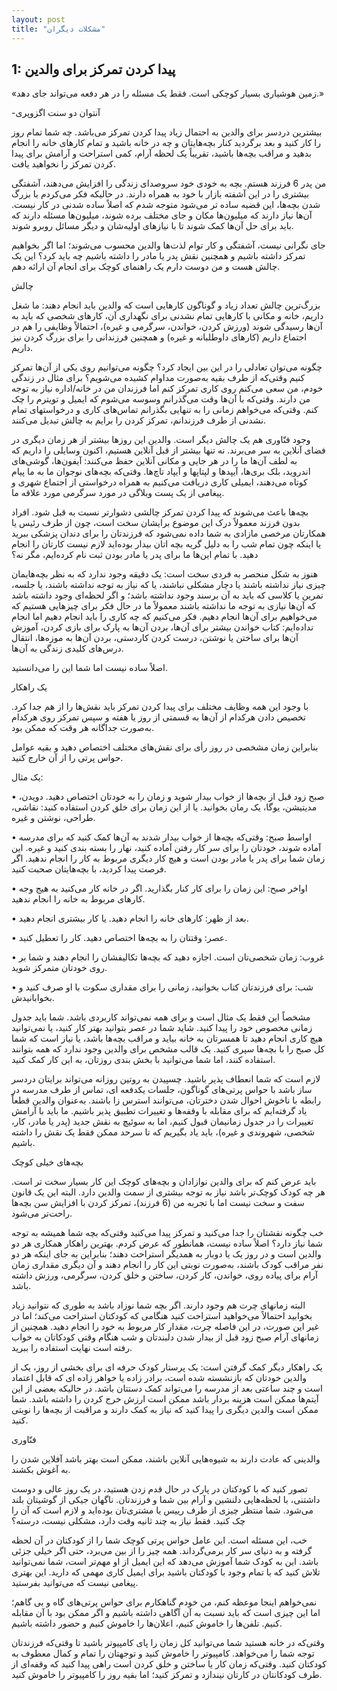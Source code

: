 ```yaml
---
layout: post
title: "مشکلات دیگران"
---
```

1: پیدا کردن تمرکز برای والدین
------------------------------

«زمین هوشیاری بسیار کوچکی است. فقط یک مسئله را در هر دفعه می‌تواند جای
دهد.»

-آنتوان دو سنت اگزوپری

بیشترین دردسر برای والدین به احتمال زیاد پیدا کردن تمرکز می‌باشد. چه شما
تمام روز را کار کنید و بعد برگردید کنار بچه‌هایتان و چه در خانه باشید و
تمام کارهای خانه را انجام بدهید و مراقب بچه‌ها باشید، تقریباً یک لحظه
آرام، کمی استراحت و آرامش برای پیدا کردن تمرکز را نخواهید یافت.

من پدر 6 فرزند هستم. بچه به خودی خود سروصدای زندگی را افزایش می‌دهند،
آشفتگی بیشتری را در این آشفته بازار با خود به همراه دارند. در حالیکه فکر
می‌کردم با بزرگ شدن بچه‌ها، این قضیه ساده تر می‌شود متوجه شدم که اصلاً
ساده شدنی در کار نیست. آن‌ها نیاز دارند که میلیون‌ها مکان و جای مختلف
برده شوند، میلیون‌ها مسئله دارند که باید برای حل آن‌ها کمک شوند تا با
نیازهای اولیه‌شان و دیگر مسائل روبرو شوند.

جای نگرانی نیست، آشفتگی و کار توام لذت‌ها والدین محسوب می‌شوند؛ اما اگر
بخواهیم تمرکز داشته باشیم و همچنین نقش پدر یا مادر را داشته باشیم چه
باید کرد؟ این یک چالش هست و من دوست دارم یک راهنمای کوچک برای انجام آن
ارائه دهم.

چالش

بزرگ‌ترین چالش تعداد زیاد و گوناگون کارهایی است که والدین باید انجام
دهند: ما شغل داریم، خانه و مکانی با کارهایی تمام نشدنی برای نگهداری آن،
کارهای شخصی که باید به آن‌ها رسیدگی شوند (ورزش کردن، خواندن، سرگرمی و
غیره)، احتمالاً وظایفی را هم در اجتماع داریم (کارهای داوطلبانه و غیره) و
همچنین فرزندانی را برای بزرگ کردن نیز داریم.

چگونه می‌توان تعادلی را در این بین ایجاد کرد؟ چگونه می‌توانیم روی یکی از
آن‌ها تمرکز کنیم وقتی‌که از طرف بقیه به‌صورت مداوام کشیده می‌شویم؟ برای
مثال در زندگی خودم، من سعی می‌کنم روی کاری تمرکز کنم اما فرزندان من در
خانه/اداره نیاز به توجه من دارند. وقتی‌که با آن‌ها وقت می‌گذرانم وسوسه
می‌شوم که ایمیل و تویترم را چک کنم. وقتی‌که می‌خواهم زمانی را به تنهایی
بگذرانم تماس‌های کاری و درخواستهای تمام نشدنی از طرف فرزندانم، تمرکز
کردن را برایم به چالش تبدیل می‌کنند.

وجود فنّاوری هم یک چالش دیگر است. والدین این روزها بیشتر از هر زمان
دیگری در فضای آنلاین به سر می‌برند. نه تنها بیشتر از قبل آنلاین هستیم،
اکنون وسایلی را داریم که به لطف آن‌ها ما را در هر جایی و مکانی آنلاین
حفظ می‌کنند: آیفون‌ها، گوشی‌های اندروید، بلک بری‌ها، آیپدها و لپتاپها و
آیپاد تاچ‌ها. وقتی‌که بچه‌های نوجوان ما به ما پیام کوتاه می‌دهند، ایمیلی
کاری دریافت می‌کنیم به همراه درخواستی از اجتماع شهری و پیغامی از یک پست
وبلاگی در مورد سرگرمی مورد علاقه ما.

بچه‌ها باعث می‌شوند که پیدا کردن تمرکز چالشی دشوارتر نسبت به قبل شود.
افراد بدون فرزند معمولاً درک این موضوع برایشان سخت است، چون از طرف رئیس
یا همکارتان مرخصی مازادی به شما داده نمی‌شود که فرزندتان را برای دندان
پزشکی ببرید یا اینکه چون تمام شب را به دلیل گریه بچه اتان بیدار بوده‌اید
لازم نیست کارتان را انجام دهید. با تمام این‌ها ما برای پدر یا مادر بودن
ثبت نام کرده‌ایم، مگر نه؟

هنوز به شکل منحصر به فردی سخت است: یک دقیقه وجود ندارد که به نظر
بچه‌هایمان چیزی نیاز نداشته باشند یا دچار مشکلی نباشند، یا که نیاز به
توجه نداشته باشند، یا جلسه، تمرین یا کلاسی که باید به آن برسند وجود
نداشته باشد؛ و اگر لحظه‌ای وجود داشته باشد که آن‌ها نیازی به توجه ما
نداشته باشند معمولاً ما در حال فکر برای چیزهایی هستیم که می‌خواهیم برای
آن‌ها انجام دهیم. فکر می‌کنیم که چه کاری را باید انجام دهیم اما انجام
نداده‌ایم: کتاب خواندن بیشتر برای آن‌ها، بردن آن‌ها به پارک برای بازی
کردن، آموزش آن‌ها برای ساختن یا نوشتن، درست کردن کاردستی، بردن آن‌ها به
موزه‌ها، انتقال درس‌های کلیدی زندگی به آن‌ها.

اصلاً ساده نیست اما شما این را می‌دانستید.

یک راهکار

با وجود این همه وظایف مختلف برای پیدا کردن تمرکز باید نقش‌ها را از هم
جدا کرد. تخصیص دادن هرکدام از آن‌ها به قسمتی از روز یا هفته و سپس تمرکز
روی هرکدام به‌صورت جداگانه هر وقت که ممکن بود.

بنابراین زمان مشخصی در روز رأی برای نقش‌های مختلف اختصاص دهید و بقیه
عوامل حواس پرتی را از آن خارج کنید.

یک مثال:

• صبح زود قبل از بچه‌ها از خواب بیدار شوید و زمان را به
خودتان اختصاص دهید. دویدن، مدیتیشن، یوگا، یک رمان بخوانید. یا از این
زمان برای خلق کردن استفاده کنید: نقاشی، طراحی، نوشتن و غیره.

• اواسط صبح: وقتی‌که بچه‌ها از خواب بیدار شدند به آن‌ها کمک کنید که برای
مدرسه آماده شوند، خودتان را برای سر کار رفتن آماده کنید، نهار را بسته
بندی کنید و غیره. این زمان شما برای پدر یا مادر بودن است و هیچ کار دیگری
مربوط به کار را انجام ندهید. اگر فرصت پیدا کردید، با بچه‌هایتان صحبت
کنید.

• اواخر صبح: این زمان را برای کار کنار بگذارید. اگر در خانه کار می‌کنید
به هیج وجه کارهای مربوط به خانه را انجام ندهید.

• بعد از ظهر: کارهای خانه را انجام دهید. یا کار بیشتری انجام دهید.

• عصر: وقتتان را به بچه‌ها اختصاص دهید. کار را تعطیل کنید.

• غروب: زمان شخصی‌تان است. اجازه دهید که بچه‌ها تکالیفشان را انجام دهند
و شما بر روی خودتان متمرکز شوید.

• شب: برای فرزندتان کتاب بخوانید، زمانی را برای مقداری سکوت با او صرف
کنید و بخوابانیدش.

مشخصاً این فقط یک مثال است و برای همه نمی‌تواند کاربردی باشد. شما باید
جدول زمانی مخصوص خود را پیدا کنید. شاید شما در عصر بتوانید بهتر کار
کنید، یا نمی‌توانید هیچ کاری انجام دهید تا همسرتان به خانه بیاید و مراقب
بچه‌ها باشد، یا نیاز است که شما کل صبح را با بچه‌ها سپری کنید. یک قالب
مشخص برای والدین وجود ندارد که همه بتوانند استفاده کنند، اما شما
می‌توانید با بخش بندی روزتان، به این کار کمک کنید.

لازم است که شما انعطاف پذیر باشید. چسپیدن به روتین روزانه می‌تواند
برایتان دردسر ساز باشد با حواس پرتی‌های گوناگون، جلسات یکدفعه ای، تماس
از طرف مدرسه در رابطه با ناخوش احوال شدن دخترتان، می‌توانند استرس زا
باشند. به‌عنوان والدین قطعاً یاد گرفته‌ایم که برای مقابله با وقفه‌ها و
تغییرات تطبیق پذیر باشیم. ما باید با آرامش تغییرات را در جدول زمانیمان
قبول کنیم، اما به سوئیچ به نقش جدید (پدر یا مادر، کار، شخصی، شهروندی و
غیره)، باید یاد بگیریم که تا سرحد ممکن فقط یک نقش را داشته باشیم.

بچه‌های خیلی کوچک

باید عرض کنم که برای والدین نوازادان و بچه‌های کوچک این کار بسیار سخت تر
است. هر چه کودک کوچک‌تر باشد نیاز به توجه بیشتری از سمت والدین دارد.
البته این یک قانون سفت و سخت نیست اما با تجربه من (6 فرزند)، تمرکز کردن
با افزایش سن بچه‌ها راحت‌تر می‌شود.

خب چگونه نقشتان را جدا می‌کنید و تمرکز پیدا می‌کنید وقتی‌که بچه شما
همیشه به توجه شما نیاز دارد؟ اصلاً ساده نیست، همانطور که عرض کردم.
بهترین راهکار همکاری هر دو والدین است و در روز یک یا دوبار به همدیگر
استراحت دهند؛ بنابراین به جای اینکه هر دو نفر مراقب کودک باشند، به‌صورت
نوبتی این کار را انجام دهند و آن دیگری مقداری زمان آرام برای پیاده روی،
خواندن، کار کردن، ساختن و خلق کردن، سرگرمی، ورزش داشته باشد.

البته زمانهای چرت هم وجود دارند. اگر بچه شما نوزاد باشد به طوری که
نتوانید زیاد بخوابید احتمالاً می‌خواهید استراحت کنید هنگامی که کودکتان
استراحت می‌کند؛ اما در غیر این صورت، در این فاصله چرت، مقدار کار مربوط
به خود را انجام دهید. همچنین از زمانهای آرام صبح زود قبل از بیدار شدن
دلبندتان و شب هنگام وقتی کودکاتان به خواب رفته است نهایت استفاده را
ببرید.

یک راهکار دیگر کمک گرفتن است: یک پرستار کودک حرفه ای برای بخشی از روز،
یک از والدین خودتان که بازنشسته شده است، برادر زاده یا خواهر زاده ای که
قابل اعتماد است و چند ساعتی بعد از مدرسه را می‌تواند کمک دستتان باشد. در
حالیکه بعضی از این آیتم‌ها ممکن است هزینه بردار باشد ممکن است ارزش خرج
کردن را داشته باشد. شما ممکن است والدین دیگری را پیدا کنید که نیاز به
کمک دارند و مراقبت از بچه‌ها را نوبتی کنید.

فنّاوری

والدینی که عادت دارند به شیوه‌هایی آنلاین باشند، ممکن است بهتر باشد
آفلاین شدن را به آغوش بکشند.

تصور کنید که با کودکتان در پارک در حال قدم زدن هستید، در یک روز عالی و
دوست داشتنی، با لحظه‌هایی دلنشین و آرام بین شما و فرزندتان. ناگهان جیکی
از گوشیتان بلند می‌شود. شما منتظر چیزی از طرف رییس یا مشتری‌تان بوده‌اید
و لازم است که آن را چک کنید. فقط نیاز به چند ثانیه وقت دارد، مشکلی نیست،
درسته؟

خب، این مسئله است. این عامل حواس پرتی کوچک شما را از کودکتان در آن لحظه
گرفته و به دنیای سر کار برمی‌گرداند. همه چیز را از بین می‌برد، حتی اگر
خیلی جزئی باشد. این به کودک شما آموزش می‌دهد که این ایمیل از او مهم‌تر
است، شما نمی‌توانید تلاش کنید که با تمام وجود با کودکتان باشید برای
ایمیل کاری مهمی که دارید. این بهتری پیغامی نیست که می‌توانید بفرستید.

نمی‌خواهم اینجا موعظه کنم، من خودم گناهکارم برای حواس پرتی‌های گاه و بی
گاهم؛ اما این چیزی است که باید نسبت به آن آگاهی داشته باشیم و اگر ممکن
بود با آن مقابله کنیم. تلفن‌ها را خاموش کنیم، اعلان‌ها را خاموش کنیم و
حضور داشته باشیم.

وقتی‌که در خانه هستید شما می‌توانید کل زمان را پای کامپیوتر باشید تا
وقتی‌که فرزندتان توجه شما را می‌خواهد. کامپیوتر را خاموش کنید و توجهتان
را تمام و کمال معطوف به کودکتان کنید. وقتی‌که زمان کار یا ساختن و خلق
کردن است راهی پیدا کنید که وقفه‌ای از طرف کودکانتان در کارتان نیندازد و
تمرکز کنید؛ اما بقیه روز را کامپیوتر را خاموش کنید.
